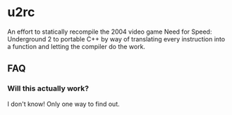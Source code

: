 # u2rc

An effort to statically recompile the 2004 video game Need for Speed: Underground 2 to portable C++ by way of translating every instruction into a function and letting the compiler do the work.

## FAQ

### Will this actually work?

I don't know! Only one way to find out.